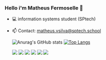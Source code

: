 
### Hello i'm Matheus Fermoselle 👋
- 💻 information systems student (SPtech)
- 📫 Contact: matheus.vsilva@sptech.school


  ![Anurag's GitHub stats](https://github-readme-stats.vercel.app/api?username=MatheusFermoselle&show&count_private=true&icons=true&theme=material-palenight)
[![Top Langs](https://github-readme-stats.vercel.app/api/top-langs/?username=MatheusFermoselle&count_private=true&layout=compact&show_icons=true&theme=material-palenight)](https://github.com/anuraghazra/github-readme-stats)
  <div>
     <img align="center" src="https://icongr.am/devicon/css3-original.svg?size=50&color=60307e">
     <img align="center" src="https://icongr.am/devicon/html5-original.svg?size=50&color=60307e">
     <img  align="center" src="https://icongr.am/devicon/javascript-plain.svg?size=50&color=60307e">
     <img  align="center" src="https://icongr.am/devicon/mysql-original.svg?size=50&color=60307e">
     <img  align="center"src="https://icongr.am/devicon/git-original.svg?size=50&color=60307e">
     <img align="center" src="https://img.icons8.com/?size=50&id=ZoxjA0jZDdFZ&format=png&color=000000">
 </div>
